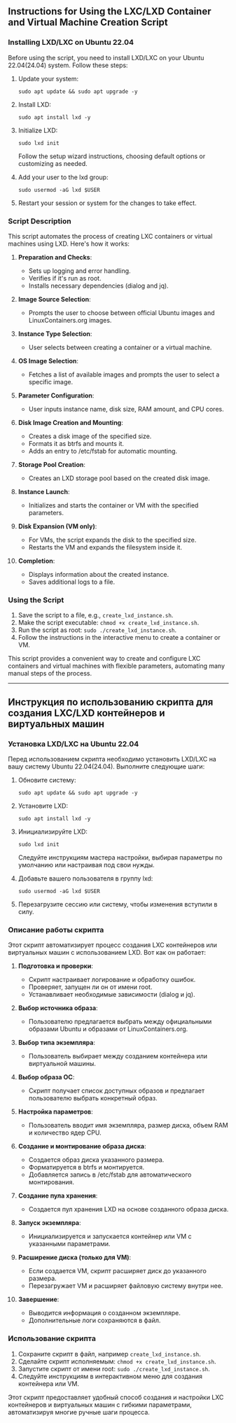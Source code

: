 ## Instructions for Using the LXC/LXD Container and Virtual Machine Creation Script

### Installing LXD/LXC on Ubuntu 22.04

Before using the script, you need to install LXD/LXC on your Ubuntu 22.04(24.04) system. Follow these steps:

1. Update your system:
   ```
   sudo apt update && sudo apt upgrade -y
   ```

2. Install LXD:
   ```
   sudo apt install lxd -y
   ```

3. Initialize LXD:
   ```
   sudo lxd init
   ```
   Follow the setup wizard instructions, choosing default options or customizing as needed.

4. Add your user to the lxd group:
   ```
   sudo usermod -aG lxd $USER
   ```

5. Restart your session or system for the changes to take effect.

### Script Description

This script automates the process of creating LXC containers or virtual machines using LXD. Here's how it works:

1. **Preparation and Checks**:
   - Sets up logging and error handling.
   - Verifies if it's run as root.
   - Installs necessary dependencies (dialog and jq).

2. **Image Source Selection**:
   - Prompts the user to choose between official Ubuntu images and LinuxContainers.org images.

3. **Instance Type Selection**:
   - User selects between creating a container or a virtual machine.

4. **OS Image Selection**:
   - Fetches a list of available images and prompts the user to select a specific image.

5. **Parameter Configuration**:
   - User inputs instance name, disk size, RAM amount, and CPU cores.

6. **Disk Image Creation and Mounting**:
   - Creates a disk image of the specified size.
   - Formats it as btrfs and mounts it.
   - Adds an entry to /etc/fstab for automatic mounting.

7. **Storage Pool Creation**:
   - Creates an LXD storage pool based on the created disk image.

8. **Instance Launch**:
   - Initializes and starts the container or VM with the specified parameters.

9. **Disk Expansion (VM only)**:
   - For VMs, the script expands the disk to the specified size.
   - Restarts the VM and expands the filesystem inside it.

10. **Completion**:
    - Displays information about the created instance.
    - Saves additional logs to a file.

### Using the Script

1. Save the script to a file, e.g., `create_lxd_instance.sh`.
2. Make the script executable: `chmod +x create_lxd_instance.sh`.
3. Run the script as root: `sudo ./create_lxd_instance.sh`.
4. Follow the instructions in the interactive menu to create a container or VM.

This script provides a convenient way to create and configure LXC containers and virtual machines with flexible parameters, automating many manual steps of the process.

____

## Инструкция по использованию скрипта для создания LXC/LXD контейнеров и виртуальных машин

### Установка LXD/LXC на Ubuntu 22.04

Перед использованием скрипта необходимо установить LXD/LXC на вашу систему Ubuntu 22.04(24.04). Выполните следующие шаги:

1. Обновите систему:
   ```
   sudo apt update && sudo apt upgrade -y
   ```

2. Установите LXD:
   ```
   sudo apt install lxd -y
   ```

3. Инициализируйте LXD:
   ```
   sudo lxd init
   ```
   Следуйте инструкциям мастера настройки, выбирая параметры по умолчанию или настраивая под свои нужды.

4. Добавьте вашего пользователя в группу lxd:
   ```
   sudo usermod -aG lxd $USER
   ```

5. Перезагрузите сессию или систему, чтобы изменения вступили в силу.

### Описание работы скрипта

Этот скрипт автоматизирует процесс создания LXC контейнеров или виртуальных машин с использованием LXD. Вот как он работает:

1. **Подготовка и проверки**:
   - Скрипт настраивает логирование и обработку ошибок.
   - Проверяет, запущен ли он от имени root.
   - Устанавливает необходимые зависимости (dialog и jq).

2. **Выбор источника образа**:
   - Пользователю предлагается выбрать между официальными образами Ubuntu и образами от LinuxContainers.org.

3. **Выбор типа экземпляра**:
   - Пользователь выбирает между созданием контейнера или виртуальной машины.

4. **Выбор образа ОС**:
   - Скрипт получает список доступных образов и предлагает пользователю выбрать конкретный образ.

5. **Настройка параметров**:
   - Пользователь вводит имя экземпляра, размер диска, объем RAM и количество ядер CPU.

6. **Создание и монтирование образа диска**:
   - Создается образ диска указанного размера.
   - Форматируется в btrfs и монтируется.
   - Добавляется запись в /etc/fstab для автоматического монтирования.

7. **Создание пула хранения**:
   - Создается пул хранения LXD на основе созданного образа диска.

8. **Запуск экземпляра**:
   - Инициализируется и запускается контейнер или VM с указанными параметрами.

9. **Расширение диска (только для VM)**:
   - Если создается VM, скрипт расширяет диск до указанного размера.
   - Перезагружает VM и расширяет файловую систему внутри нее.

10. **Завершение**:
    - Выводится информация о созданном экземпляре.
    - Дополнительные логи сохраняются в файл.

### Использование скрипта

1. Сохраните скрипт в файл, например `create_lxd_instance.sh`.
2. Сделайте скрипт исполняемым: `chmod +x create_lxd_instance.sh`.
3. Запустите скрипт от имени root: `sudo ./create_lxd_instance.sh`.
4. Следуйте инструкциям в интерактивном меню для создания контейнера или VM.

Этот скрипт предоставляет удобный способ создания и настройки LXC контейнеров и виртуальных машин с гибкими параметрами, автоматизируя многие ручные шаги процесса.
